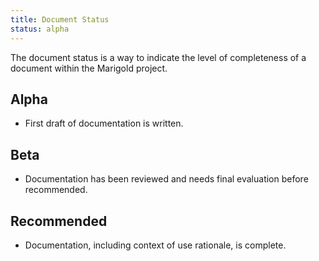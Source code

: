 ```yaml
---
title: Document Status
status: alpha
---
```


The document status is a way to indicate the level of completeness of a document within the Marigold project.

## Alpha
- First draft of documentation is written.

## Beta
- Documentation has been reviewed and needs final evaluation before recommended.

## Recommended
- Documentation, including context of use rationale, is complete.

